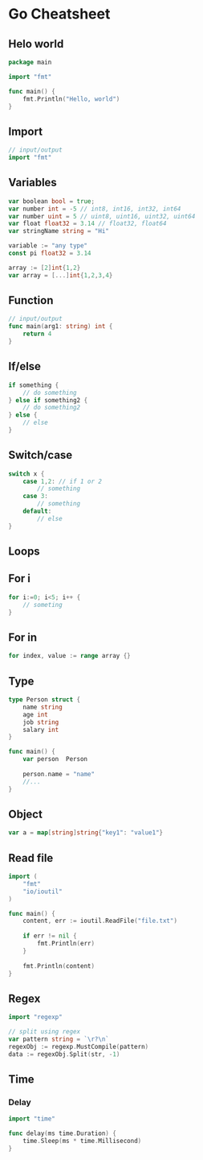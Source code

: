 # Go Cheatsheet

## Helo world
```go
package main

import "fmt"

func main() {
	fmt.Println("Hello, world")
}
```

## Import
```go
// input/output
import "fmt"
```

## Variables 
```go
var boolean bool = true;
var number int = -5 // int8, int16, int32, int64
var number uint = 5 // uint8, uint16, uint32, uint64
var float float32 = 3.14 // float32, float64
var stringName string = "Hi"

variable := "any type"
const pi float32 = 3.14

array := [2]int{1,2}
var array = [...]int{1,2,3,4}
```

## Function
```go
// input/output
func main(arg1: string) int {
	return 4
}
```

## If/else
```go
if something {
	// do something
} else if something2 {
	// do something2
} else {
	// else
}
```

## Switch/case
```go
switch x {
	case 1,2: // if 1 or 2
		// something
	case 3:
		// something
	default:
		// else
}
```

## Loops
## For i
```go
for i:=0; i<5; i++ {
	// someting
}
```
## For in
```go
for index, value := range array {}
```

## Type 
```go
type Person struct {
	name string
	age int
	job string
	salary int
}

func main() {
	var person  Person
	
	person.name = "name"
	//...
}
```

## Object 
```go
var a = map[string]string{"key1": "value1"}
```

## Read file 
```go
import (
	"fmt" 
	"io/ioutil"
)

func main() {
	content, err := ioutil.ReadFile("file.txt")
	
	if err != nil {
		fmt.Println(err)
	}
	
	fmt.Println(content)
}
```

## Regex 
```go
import "regexp"

// split using regex
var pattern string = `\r?\n`
regexObj := regexp.MustCompile(pattern)
data := regexObj.Split(str, -1)
```

## Time
### Delay
```go
import "time"

func delay(ms time.Duration) {
	time.Sleep(ms * time.Millisecond)
}
```
